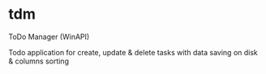 # tdm
ToDo Manager (WinAPI)

Todo application for create, update & delete tasks with data saving on disk & columns sorting
